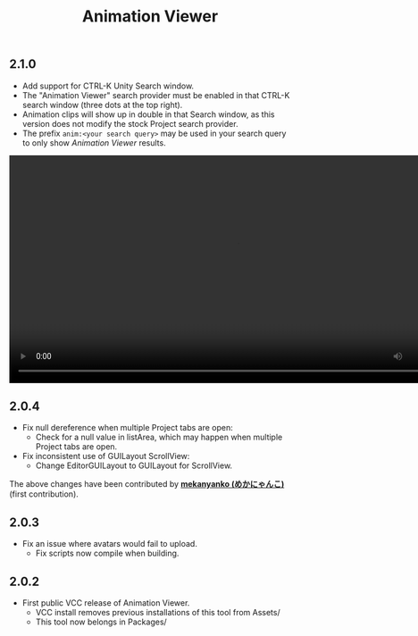 ﻿---
title: Animation Viewer
---

## 2.1.0

- Add support for CTRL-K Unity Search window.
- The "Animation Viewer" search provider must be enabled in that CTRL-K search window (three dots at the top right).
- Animation clips will show up in double in that Search window, as this version does not modify the stock Project search provider.
- The prefix `anim:<your search query>` may be used in your search query to only show *Animation Viewer* results.

<video controls width="816">
    <source src={'https://downscale.srv.hai-vr.dev/assets/docs/2024-08-15-p0-rvnD2iDbIn.mp4' ?? require('../../updates/img/2024-08-15-p0-rvnD2iDbIn.mp4').default}/>
</video>

## 2.0.4

- Fix null dereference when multiple Project tabs are open:
  - Check for a null value in listArea, which may happen when multiple Project tabs are open.
- Fix inconsistent use of GUILayout ScrollView:
  - Change EditorGUILayout to GUILayout for ScrollView.

The above changes have been contributed by **[mekanyanko (めかにゃんこ)](https://github.com/mekanyanko)** (first contribution).

## 2.0.3

- Fix an issue where avatars would fail to upload.
  - Fix scripts now compile when building.

## 2.0.2

- First public VCC release of Animation Viewer.
  - VCC install removes previous installations of this tool from Assets/
  - This tool now belongs in Packages/
